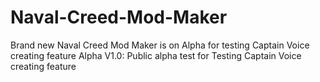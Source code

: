 # Naval-Creed-Mod-Maker
Brand new Naval Creed Mod Maker is on Alpha for testing Captain Voice creating feature
Alpha V1.0:
  Public alpha test for Testing Captain Voice creating feature

